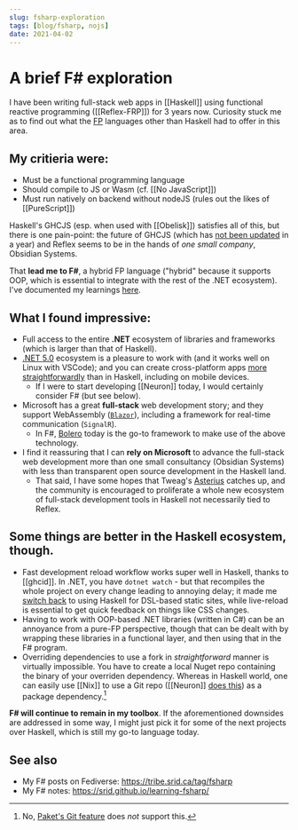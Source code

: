 ```yaml
---
slug: fsharp-exploration
tags: [blog/fsharp, nojs]
date: 2021-04-02
---
```


# A brief F\# exploration

I have been writing full-stack web apps in [[Haskell]] using functional reactive programming ([[Reflex-FRP]]) for 3 years now. Curiosity stuck me as to find out what the [FP](https://en.wikipedia.org/wiki/Functional_programming) languages other than Haskell had to offer in this area.

## My critieria were:

- Must be a functional programming language
- Should compile to JS or Wasm (cf. [[No JavaScript]])
- Must run natively on backend without nodeJS (rules out the likes of [[PureScript]])

Haskell's GHCJS (esp. when used with [[Obelisk]]) satisfies all of this, but there is one pain-point: the future of GHCJS (which has [not been updated](https://github.com/ghcjs/ghcjs) in a year) and Reflex seems to be in the hands of *one small company*, Obsidian Systems.

That **lead me to F\#**, a hybrid FP language ("hybrid" because it supports OOP, which is essential to integrate with the rest of the .NET ecosystem). I've documented my learnings [here](https://srid.github.io/learning-fsharp/).

## What I found impressive:

- Full access to the entire **.NET** ecosystem of libraries and frameworks (which is larger than that of Haskell).
- [.NET 5.0](https://devblogs.microsoft.com/dotnet/announcing-net-5-0/#unified-platform-vision) ecosystem is a pleasure to work with (and it works well on Linux with VSCode); and you can create cross-platform apps [more straightforwardly](https://github.com/srid/neuron/pull/586) than in Haskell, including on mobile devices.
    - If I were to start developing [[Neuron]] today, I would certainly consider F# (but see below).
- Microsoft has a great **full-stack** web development story; and they support WebAssembly ([`Blazor`](https://srid.github.io/learning-fsharp/Blazor)), including a framework for real-time communication (`SignalR`).
    - In F#, [Bolero](https://fsbolero.io/) today is the go-to framework to make use of the above technology.
- I find it reassuring that I can **rely on Microsoft** to advance the full-stack web development more than one small consultancy (Obsidian Systems) with less than transparent open source development in the Haskell land. 
    - That said, I have some hopes that Tweag's [Asterius](https://github.com/tweag/asterius) catches up, and the community is encouraged to proliferate a whole new ecosystem of full-stack development tools in Haskell not necessarily tied to Reflex.

## Some things are better in the Haskell ecosystem, though. 

- Fast development reload workflow works super well in Haskell, thanks to [[ghcid]]. In .NET, you have `dotnet watch` - but that recompiles the whole project on every change leading to annoying delay; it made me [switch back](https://github.com/srid/Feather/issues/10) to using Haskell for DSL-based static sites, while live-reload is essential to get quick feedback on things like CSS changes. 
- Having to work with OOP-based .NET libraries (written in C\#) can be an annoyance from a pure-FP perspective, though that can be dealt with by wrapping these libraries in a functional layer, and then using that in the F# program.
- Overriding dependencies to use a fork in *straightforward* manner is virtually impossible. You have to create a local Nuget repo containing the binary of your overriden dependency. Whereas in Haskell world, one can easily use [[Nix]] to use a Git repo ([[Neuron]] [does this](https://github.com/srid/neuron/tree/master/dep)) as a package dependency.[^paket]

[^paket]: No, [Paket's Git feature](https://fsprojects.github.io/Paket/git-dependencies.html) does *not* support this.

**F# will continue to remain in my toolbox**. If the aforementioned downsides are addressed in some way, I might just pick it for some of the next projects over Haskell, which is still my go-to language today.

## See also

- My F# posts on Fediverse: https://tribe.srid.ca/tag/fsharp 
- My F# notes: https://srid.github.io/learning-fsharp/
